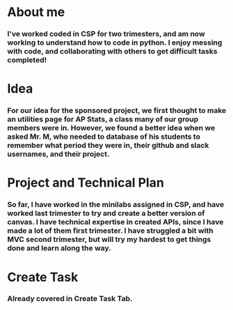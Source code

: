 # About me
### I've worked coded in CSP for two trimesters, and am now working to understand how to code in python. I enjoy messing with code, and collaborating with others to get difficult tasks completed!
# Idea
### For our idea for the sponsored project, we first thought to make an utilities page for AP Stats, a class many of our group members were in. However, we found a better idea when we asked Mr. M, who needed to database of his students to remember what period they were in, their github and slack usernames, and their project.
# Project and Technical Plan
### So far, I have worked in the minilabs assigned in CSP, and have worked last trimester to try and create a better version of canvas. I have technical expertise in created APIs, since I have made a lot of them first trimester. I have struggled a bit with MVC second trimester, but will try my hardest to get things done and learn along the way.
# Create Task
### Already covered in Create Task Tab.
